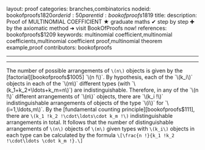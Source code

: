 layout: proof
categories: branches,combinatorics
nodeid: bookofproofs$1820
orderid: 50
parentid: bookofproofs$1819
title: 
description:  Proof of MULTINOMIAL COEFFICIENT &#9733; graduate maths &#10004; step by step &#10010; by the axiomatic method &#10140; visit BookOfProofs now!
references: bookofproofs$1209
keywords: multinomial coefficient,multinomial coefficients,multinomial coefficient proof,multinomial theorem example,proof
contributors: bookofproofs

---


---

The number of possible arrangements of `\(n\)` objects is given by the [factorial][bookofproofs$1005] `\(n !\)`. By hypothesis, each of the `\(k_i\)` objects in each of the `\(m\)` different types (with `\(k_1+k_2+\ldots+k_m=n\)`) are indistinguishable. Therefore, in any of the `\(n !\)` different arrangements of `\(n\)` objects, there are `\(k_i !\)` indistinguishable arrangements of objects of the type `\(i\)` for `\(i=1,\ldots,m\)`. By the [fundamental counting principle][bookofproofs$111], there are 
`\(k_1 !k_2 !\cdot\ldots\cdot k_m !\)` indistinguishable arrangements in total. It follows that the number of distinguishable arrangements of `\(n\)` objects of `\(m\)` given types with `\(k_i\)` objects in each type can be calculated by the formula
`\[\frac{n !}{k_1 !k_2 !\cdot\ldots \cdot k_m !}.\]`
